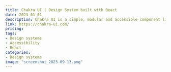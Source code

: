 ```yaml
---
title: Chakra UI | Design System built with React
date: 2023-01-01
description: Chakra UI is a simple, modular and accessible component library that gives you the building blocks you need to build your React applications.
link: https://chakra-ui.com/
pricing: 
tags: 
- Design systems
- Accessibility
- React 
categories: 
- Design systems 
image: "screenshot_2023-09-13.png"
---
```

